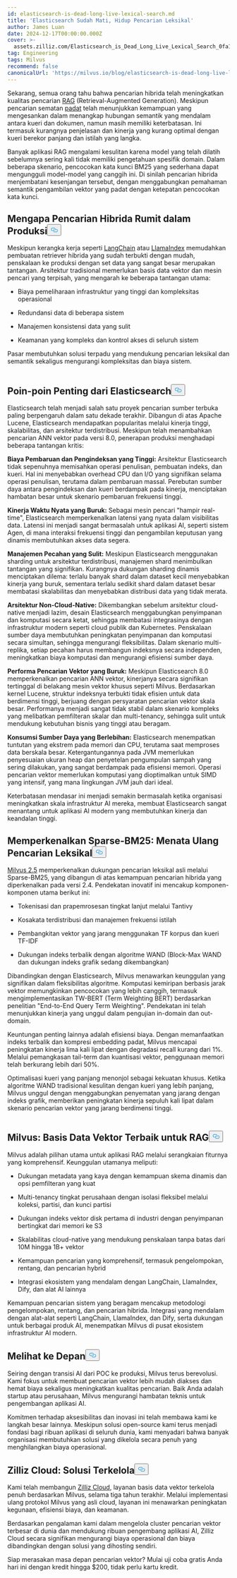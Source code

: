 ```yaml
---
id: elasticsearch-is-dead-long-live-lexical-search.md
title: 'Elasticsearch Sudah Mati, Hidup Pencarian Leksikal'
author: James Luan
date: 2024-12-17T00:00:00.000Z
cover: >-
  assets.zilliz.com/Elasticsearch_is_Dead_Long_Live_Lexical_Search_0fa15cd6d7.png
tag: Engineering
tags: Milvus
recommend: false
canonicalUrl: 'https://milvus.io/blog/elasticsearch-is-dead-long-live-lexical-search.md'
---
```

<p>Sekarang, semua orang tahu bahwa pencarian hibrida telah meningkatkan kualitas pencarian <a href="https://zilliz.com/learn/Retrieval-Augmented-Generation">RAG</a> (Retrieval-Augmented Generation). Meskipun pencarian sematan <a href="https://zilliz.com/learn/sparse-and-dense-embeddings">padat</a> telah menunjukkan kemampuan yang mengesankan dalam menangkap hubungan semantik yang mendalam antara kueri dan dokumen, namun masih memiliki keterbatasan. Ini termasuk kurangnya penjelasan dan kinerja yang kurang optimal dengan kueri berekor panjang dan istilah yang langka.</p>
<p>Banyak aplikasi RAG mengalami kesulitan karena model yang telah dilatih sebelumnya sering kali tidak memiliki pengetahuan spesifik domain. Dalam beberapa skenario, pencocokan kata kunci BM25 yang sederhana dapat mengungguli model-model yang canggih ini. Di sinilah pencarian hibrida menjembatani kesenjangan tersebut, dengan menggabungkan pemahaman semantik pengambilan vektor yang padat dengan ketepatan pencocokan kata kunci.</p>
<h2 id="Why-Hybrid-Search-is-Complex-in-Production" class="common-anchor-header">Mengapa Pencarian Hibrida Rumit dalam Produksi<button data-href="#Why-Hybrid-Search-is-Complex-in-Production" class="anchor-icon" translate="no">
      <svg translate="no"
        aria-hidden="true"
        focusable="false"
        height="20"
        version="1.1"
        viewBox="0 0 16 16"
        width="16"
      >
        <path
          fill="#0092E4"
          fill-rule="evenodd"
          d="M4 9h1v1H4c-1.5 0-3-1.69-3-3.5S2.55 3 4 3h4c1.45 0 3 1.69 3 3.5 0 1.41-.91 2.72-2 3.25V8.59c.58-.45 1-1.27 1-2.09C10 5.22 8.98 4 8 4H4c-.98 0-2 1.22-2 2.5S3 9 4 9zm9-3h-1v1h1c1 0 2 1.22 2 2.5S13.98 12 13 12H9c-.98 0-2-1.22-2-2.5 0-.83.42-1.64 1-2.09V6.25c-1.09.53-2 1.84-2 3.25C6 11.31 7.55 13 9 13h4c1.45 0 3-1.69 3-3.5S14.5 6 13 6z"
        ></path>
      </svg>
    </button></h2><p>Meskipun kerangka kerja seperti <a href="https://zilliz.com/learn/LangChain">LangChain</a> atau <a href="https://zilliz.com/learn/getting-started-with-llamaindex">LlamaIndex</a> memudahkan pembuatan retriever hibrida yang sudah terbukti dengan mudah, penskalaan ke produksi dengan set data yang sangat besar merupakan tantangan. Arsitektur tradisional memerlukan basis data vektor dan mesin pencari yang terpisah, yang mengarah ke beberapa tantangan utama:</p>
<ul>
<li><p>Biaya pemeliharaan infrastruktur yang tinggi dan kompleksitas operasional</p></li>
<li><p>Redundansi data di beberapa sistem</p></li>
<li><p>Manajemen konsistensi data yang sulit</p></li>
<li><p>Keamanan yang kompleks dan kontrol akses di seluruh sistem</p></li>
</ul>
<p>Pasar membutuhkan solusi terpadu yang mendukung pencarian leksikal dan semantik sekaligus mengurangi kompleksitas dan biaya sistem.</p>
<p>
  <span class="img-wrapper">
    <img translate="no" src="https://assets.zilliz.com/elasticsearch_vs_milvus_5be6e2b69e.png" alt="" class="doc-image" id="" />
    <span></span>
  </span>
</p>
<h2 id="The-Pain-Points-of-Elasticsearch" class="common-anchor-header">Poin-poin Penting dari Elasticsearch<button data-href="#The-Pain-Points-of-Elasticsearch" class="anchor-icon" translate="no">
      <svg translate="no"
        aria-hidden="true"
        focusable="false"
        height="20"
        version="1.1"
        viewBox="0 0 16 16"
        width="16"
      >
        <path
          fill="#0092E4"
          fill-rule="evenodd"
          d="M4 9h1v1H4c-1.5 0-3-1.69-3-3.5S2.55 3 4 3h4c1.45 0 3 1.69 3 3.5 0 1.41-.91 2.72-2 3.25V8.59c.58-.45 1-1.27 1-2.09C10 5.22 8.98 4 8 4H4c-.98 0-2 1.22-2 2.5S3 9 4 9zm9-3h-1v1h1c1 0 2 1.22 2 2.5S13.98 12 13 12H9c-.98 0-2-1.22-2-2.5 0-.83.42-1.64 1-2.09V6.25c-1.09.53-2 1.84-2 3.25C6 11.31 7.55 13 9 13h4c1.45 0 3-1.69 3-3.5S14.5 6 13 6z"
        ></path>
      </svg>
    </button></h2><p>Elasticsearch telah menjadi salah satu proyek pencarian sumber terbuka paling berpengaruh dalam satu dekade terakhir. Dibangun di atas Apache Lucene, Elasticsearch mendapatkan popularitas melalui kinerja tinggi, skalabilitas, dan arsitektur terdistribusi. Meskipun telah menambahkan pencarian ANN vektor pada versi 8.0, penerapan produksi menghadapi beberapa tantangan kritis:</p>
<p><strong>Biaya Pembaruan dan Pengindeksan yang Tinggi:</strong> Arsitektur Elasticsearch tidak sepenuhnya memisahkan operasi penulisan, pembuatan indeks, dan kueri. Hal ini menyebabkan overhead CPU dan I/O yang signifikan selama operasi penulisan, terutama dalam pembaruan massal. Perebutan sumber daya antara pengindeksan dan kueri berdampak pada kinerja, menciptakan hambatan besar untuk skenario pembaruan frekuensi tinggi.</p>
<p><strong>Kinerja Waktu Nyata yang Buruk:</strong> Sebagai mesin pencari "hampir real-time", Elasticsearch memperkenalkan latensi yang nyata dalam visibilitas data. Latensi ini menjadi sangat bermasalah untuk aplikasi AI, seperti sistem Agen, di mana interaksi frekuensi tinggi dan pengambilan keputusan yang dinamis membutuhkan akses data segera.</p>
<p><strong>Manajemen Pecahan yang Sulit:</strong> Meskipun Elasticsearch menggunakan sharding untuk arsitektur terdistribusi, manajemen shard menimbulkan tantangan yang signifikan. Kurangnya dukungan sharding dinamis menciptakan dilema: terlalu banyak shard dalam dataset kecil menyebabkan kinerja yang buruk, sementara terlalu sedikit shard dalam dataset besar membatasi skalabilitas dan menyebabkan distribusi data yang tidak merata.</p>
<p><strong>Arsitektur Non-Cloud-Native:</strong> Dikembangkan sebelum arsitektur cloud-native menjadi lazim, desain Elasticsearch menggabungkan penyimpanan dan komputasi secara ketat, sehingga membatasi integrasinya dengan infrastruktur modern seperti cloud publik dan Kubernetes. Penskalaan sumber daya membutuhkan peningkatan penyimpanan dan komputasi secara simultan, sehingga mengurangi fleksibilitas. Dalam skenario multi-replika, setiap pecahan harus membangun indeksnya secara independen, meningkatkan biaya komputasi dan mengurangi efisiensi sumber daya.</p>
<p><strong>Performa Pencarian Vektor yang Buruk:</strong> Meskipun Elasticsearch 8.0 memperkenalkan pencarian ANN vektor, kinerjanya secara signifikan tertinggal di belakang mesin vektor khusus seperti Milvus. Berdasarkan kernel Lucene, struktur indeksnya terbukti tidak efisien untuk data berdimensi tinggi, berjuang dengan persyaratan pencarian vektor skala besar. Performanya menjadi sangat tidak stabil dalam skenario kompleks yang melibatkan pemfilteran skalar dan multi-tenancy, sehingga sulit untuk mendukung kebutuhan bisnis yang tinggi atau beragam.</p>
<p><strong>Konsumsi Sumber Daya yang Berlebihan:</strong> Elasticsearch menempatkan tuntutan yang ekstrem pada memori dan CPU, terutama saat memproses data berskala besar. Ketergantungannya pada JVM memerlukan penyesuaian ukuran heap dan penyetelan pengumpulan sampah yang sering dilakukan, yang sangat berdampak pada efisiensi memori. Operasi pencarian vektor memerlukan komputasi yang dioptimalkan untuk SIMD yang intensif, yang mana lingkungan JVM jauh dari ideal.</p>
<p>Keterbatasan mendasar ini menjadi semakin bermasalah ketika organisasi meningkatkan skala infrastruktur AI mereka, membuat Elasticsearch sangat menantang untuk aplikasi AI modern yang membutuhkan kinerja dan keandalan tinggi.</p>
<h2 id="Introducing-Sparse-BM25-Reimagining-Lexical-Search" class="common-anchor-header">Memperkenalkan Sparse-BM25: Menata Ulang Pencarian Leksikal<button data-href="#Introducing-Sparse-BM25-Reimagining-Lexical-Search" class="anchor-icon" translate="no">
      <svg translate="no"
        aria-hidden="true"
        focusable="false"
        height="20"
        version="1.1"
        viewBox="0 0 16 16"
        width="16"
      >
        <path
          fill="#0092E4"
          fill-rule="evenodd"
          d="M4 9h1v1H4c-1.5 0-3-1.69-3-3.5S2.55 3 4 3h4c1.45 0 3 1.69 3 3.5 0 1.41-.91 2.72-2 3.25V8.59c.58-.45 1-1.27 1-2.09C10 5.22 8.98 4 8 4H4c-.98 0-2 1.22-2 2.5S3 9 4 9zm9-3h-1v1h1c1 0 2 1.22 2 2.5S13.98 12 13 12H9c-.98 0-2-1.22-2-2.5 0-.83.42-1.64 1-2.09V6.25c-1.09.53-2 1.84-2 3.25C6 11.31 7.55 13 9 13h4c1.45 0 3-1.69 3-3.5S14.5 6 13 6z"
        ></path>
      </svg>
    </button></h2><p><a href="https://milvus.io/blog/introduce-milvus-2-5-full-text-search-powerful-metadata-filtering-and-more.md">Milvus 2.5</a> memperkenalkan dukungan pencarian leksikal asli melalui Sparse-BM25, yang dibangun di atas kemampuan pencarian hibrida yang diperkenalkan pada versi 2.4. Pendekatan inovatif ini mencakup komponen-komponen utama berikut ini:</p>
<ul>
<li><p>Tokenisasi dan prapemrosesan tingkat lanjut melalui Tantivy</p></li>
<li><p>Kosakata terdistribusi dan manajemen frekuensi istilah</p></li>
<li><p>Pembangkitan vektor yang jarang menggunakan TF korpus dan kueri TF-IDF</p></li>
<li><p>Dukungan indeks terbalik dengan algoritme WAND (Block-Max WAND dan dukungan indeks grafik sedang dikembangkan)</p></li>
</ul>
<p>Dibandingkan dengan Elasticsearch, Milvus menawarkan keunggulan yang signifikan dalam fleksibilitas algoritme. Komputasi kemiripan berbasis jarak vektor memungkinkan pencocokan yang lebih canggih, termasuk mengimplementasikan TW-BERT (Term Weighting BERT) berdasarkan penelitian "End-to-End Query Term Weighting". Pendekatan ini telah menunjukkan kinerja yang unggul dalam pengujian in-domain dan out-domain.</p>
<p>Keuntungan penting lainnya adalah efisiensi biaya. Dengan memanfaatkan indeks terbalik dan kompresi embedding padat, Milvus mencapai peningkatan kinerja lima kali lipat dengan degradasi recall kurang dari 1%. Melalui pemangkasan tail-term dan kuantisasi vektor, penggunaan memori telah berkurang lebih dari 50%.</p>
<p>Optimalisasi kueri yang panjang menonjol sebagai kekuatan khusus. Ketika algoritme WAND tradisional kesulitan dengan kueri yang lebih panjang, Milvus unggul dengan menggabungkan penyematan yang jarang dengan indeks grafik, memberikan peningkatan kinerja sepuluh kali lipat dalam skenario pencarian vektor yang jarang berdimensi tinggi.</p>
<p>
  <span class="img-wrapper">
    <img translate="no" src="https://assets.zilliz.com/document_in_and_out_b84771bec4.png" alt="" class="doc-image" id="" />
    <span></span>
  </span>
</p>
<h2 id="Milvus-The-Ultimate-Vector-Database-for-RAG" class="common-anchor-header">Milvus: Basis Data Vektor Terbaik untuk RAG<button data-href="#Milvus-The-Ultimate-Vector-Database-for-RAG" class="anchor-icon" translate="no">
      <svg translate="no"
        aria-hidden="true"
        focusable="false"
        height="20"
        version="1.1"
        viewBox="0 0 16 16"
        width="16"
      >
        <path
          fill="#0092E4"
          fill-rule="evenodd"
          d="M4 9h1v1H4c-1.5 0-3-1.69-3-3.5S2.55 3 4 3h4c1.45 0 3 1.69 3 3.5 0 1.41-.91 2.72-2 3.25V8.59c.58-.45 1-1.27 1-2.09C10 5.22 8.98 4 8 4H4c-.98 0-2 1.22-2 2.5S3 9 4 9zm9-3h-1v1h1c1 0 2 1.22 2 2.5S13.98 12 13 12H9c-.98 0-2-1.22-2-2.5 0-.83.42-1.64 1-2.09V6.25c-1.09.53-2 1.84-2 3.25C6 11.31 7.55 13 9 13h4c1.45 0 3-1.69 3-3.5S14.5 6 13 6z"
        ></path>
      </svg>
    </button></h2><p>Milvus adalah pilihan utama untuk aplikasi RAG melalui serangkaian fiturnya yang komprehensif. Keunggulan utamanya meliputi:</p>
<ul>
<li><p>Dukungan metadata yang kaya dengan kemampuan skema dinamis dan opsi pemfilteran yang kuat</p></li>
<li><p>Multi-tenancy tingkat perusahaan dengan isolasi fleksibel melalui koleksi, partisi, dan kunci partisi</p></li>
<li><p>Dukungan indeks vektor disk pertama di industri dengan penyimpanan bertingkat dari memori ke S3</p></li>
<li><p>Skalabilitas cloud-native yang mendukung penskalaan tanpa batas dari 10M hingga 1B+ vektor</p></li>
<li><p>Kemampuan pencarian yang komprehensif, termasuk pengelompokan, rentang, dan pencarian hybrid</p></li>
<li><p>Integrasi ekosistem yang mendalam dengan LangChain, LlamaIndex, Dify, dan alat AI lainnya</p></li>
</ul>
<p>Kemampuan pencarian sistem yang beragam mencakup metodologi pengelompokan, rentang, dan pencarian hibrida. Integrasi yang mendalam dengan alat-alat seperti LangChain, LlamaIndex, dan Dify, serta dukungan untuk berbagai produk AI, menempatkan Milvus di pusat ekosistem infrastruktur AI modern.</p>
<h2 id="Looking-Forward" class="common-anchor-header">Melihat ke Depan<button data-href="#Looking-Forward" class="anchor-icon" translate="no">
      <svg translate="no"
        aria-hidden="true"
        focusable="false"
        height="20"
        version="1.1"
        viewBox="0 0 16 16"
        width="16"
      >
        <path
          fill="#0092E4"
          fill-rule="evenodd"
          d="M4 9h1v1H4c-1.5 0-3-1.69-3-3.5S2.55 3 4 3h4c1.45 0 3 1.69 3 3.5 0 1.41-.91 2.72-2 3.25V8.59c.58-.45 1-1.27 1-2.09C10 5.22 8.98 4 8 4H4c-.98 0-2 1.22-2 2.5S3 9 4 9zm9-3h-1v1h1c1 0 2 1.22 2 2.5S13.98 12 13 12H9c-.98 0-2-1.22-2-2.5 0-.83.42-1.64 1-2.09V6.25c-1.09.53-2 1.84-2 3.25C6 11.31 7.55 13 9 13h4c1.45 0 3-1.69 3-3.5S14.5 6 13 6z"
        ></path>
      </svg>
    </button></h2><p>Seiring dengan transisi AI dari POC ke produksi, Milvus terus berevolusi. Kami fokus untuk membuat pencarian vektor lebih mudah diakses dan hemat biaya sekaligus meningkatkan kualitas pencarian. Baik Anda adalah startup atau perusahaan, Milvus mengurangi hambatan teknis untuk pengembangan aplikasi AI.</p>
<p>Komitmen terhadap aksesibilitas dan inovasi ini telah membawa kami ke langkah besar lainnya. Meskipun solusi open-source kami terus menjadi fondasi bagi ribuan aplikasi di seluruh dunia, kami menyadari bahwa banyak organisasi membutuhkan solusi yang dikelola secara penuh yang menghilangkan biaya operasional.</p>
<h2 id="Zilliz-Cloud-The-Managed-Solution" class="common-anchor-header">Zilliz Cloud: Solusi Terkelola<button data-href="#Zilliz-Cloud-The-Managed-Solution" class="anchor-icon" translate="no">
      <svg translate="no"
        aria-hidden="true"
        focusable="false"
        height="20"
        version="1.1"
        viewBox="0 0 16 16"
        width="16"
      >
        <path
          fill="#0092E4"
          fill-rule="evenodd"
          d="M4 9h1v1H4c-1.5 0-3-1.69-3-3.5S2.55 3 4 3h4c1.45 0 3 1.69 3 3.5 0 1.41-.91 2.72-2 3.25V8.59c.58-.45 1-1.27 1-2.09C10 5.22 8.98 4 8 4H4c-.98 0-2 1.22-2 2.5S3 9 4 9zm9-3h-1v1h1c1 0 2 1.22 2 2.5S13.98 12 13 12H9c-.98 0-2-1.22-2-2.5 0-.83.42-1.64 1-2.09V6.25c-1.09.53-2 1.84-2 3.25C6 11.31 7.55 13 9 13h4c1.45 0 3-1.69 3-3.5S14.5 6 13 6z"
        ></path>
      </svg>
    </button></h2><p>Kami telah membangun <a href="https://zilliz.com/cloud">Zilliz Cloud</a>, layanan basis data vektor terkelola penuh berdasarkan Milvus, selama tiga tahun terakhir. Melalui implementasi ulang protokol Milvus yang asli cloud, layanan ini menawarkan peningkatan kegunaan, efisiensi biaya, dan keamanan.</p>
<p>Berdasarkan pengalaman kami dalam mengelola cluster pencarian vektor terbesar di dunia dan mendukung ribuan pengembang aplikasi AI, Zilliz Cloud secara signifikan mengurangi biaya operasional dan biaya dibandingkan dengan solusi yang dihosting sendiri.</p>
<p>Siap merasakan masa depan pencarian vektor? Mulai uji coba gratis Anda hari ini dengan kredit hingga $200, tidak perlu kartu kredit.</p>
